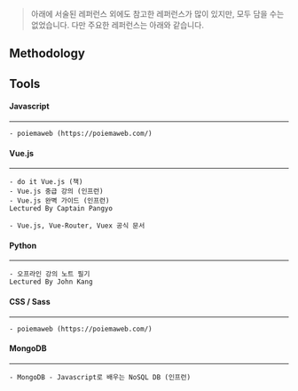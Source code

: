 > 아래에 서술된 레퍼런스 외에도 참고한 레퍼런스가 많이 있지만, 모두 담을 수는 없었습니다. 다만 주요한 레퍼런스는 아래와 같습니다.



## Methodology











## Tools

#### Javascript

------

```
- poiemaweb (https://poiemaweb.com/)
```



#### Vue.js

------

```
- do it Vue.js (책)
- Vue.js 중급 강의 (인프런)
- Vue.js 완벽 가이드 (인프런)
Lectured By Captain Pangyo

- Vue.js, Vue-Router, Vuex 공식 문서
```



#### Python

------

```
- 오프라인 강의 노트 필기
Lectured By John Kang
```



#### CSS / Sass

------

```
- poiemaweb (https://poiemaweb.com/)
```



#### MongoDB

------

```
- MongoDB - Javascript로 배우는 NoSQL DB (인프런)
```



